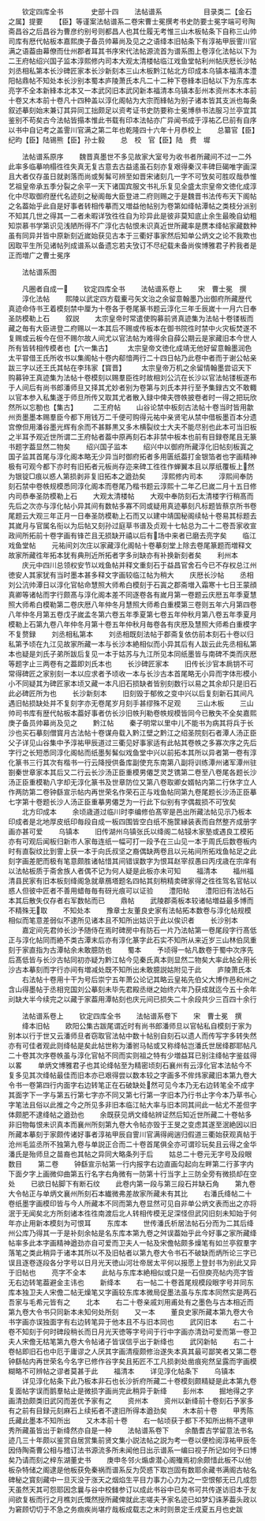 　　钦定四库全书　　　　史部十四
　　法帖谱系　　　　　　目录类二【金石之属】提要
　　【臣】等谨案法帖谱系二卷宋曹士冕撰考书史防要士冕字端可号陶斋昌谷之后昌谷为曹彦约别号则都昌人也其仕履无考惟三山木板帖条下自称三山帅司库有厯代帖板本嘉熙庚子备员帅幕尚及见之之语绛本旧帖条下有淳祐甲辰霅川官满之语葢由幕僚而仕州郡者耳其书序宋代法帖源流首为谱系图上卷淳化法帖以下为二王府帖绍兴国子监本淳熙修内司本大观太清楼帖临江戏鱼堂帖利州帖庆厯长沙帖刘丞相私第本长沙碑匠家本长沙新刻本三山木板黔江帖北方印成本乌镇本福清本澧阳帖鼎帖不知处本长沙别本蜀本庐陵萧氏本凡二十二种下卷綘本旧帖以下为东库本亮字不全本新綘本北本又一本武冈旧本武冈新本福清本乌镇本彭州本资州本木本前十卷又木本前十卷凡十四种盖以淳化阁帖为大宗而綘帖为别子诸本皆其支派也每条叙述摹刻始末兼订其异同工拙颇足以资考证书史防要称士冕博叅书法服习兰亭宜其鉴别不苟矣古今法帖皆搨本惟此书载有印本法帖亦广异闻书成于淳祐乙巳前有自序以书中自记考之盖霅川官满之第二年也乾隆四十六年十月恭校上
　　总纂官【臣】纪昀【臣】陆锡熊【臣】孙士毅
　　总　校　官【臣】陆　费　墀


　　法帖谱系原序
　　魏晋真墨世不多见故家大室号为收书者所藏间不过一二外此率多临摹响榻徃徃失真无复古意去古益逺虽石刻亦复艰得秦汉丰碑巨碣唯字画深且大者仅存虽日就剥落而尚或髣髴可辨至如晋宋诸刻几一字不可攷矣可胜叹哉恭惟艺祖皇帝承五季分裂之余平一天下诸国宾服文书礼乐复见全盛太宗皇帝文徳化成淳化中尽取御府歴代名迹刻之秘阁毎大臣登进二府则赐之于是魏晋书法传布天下阁帖之名葢始乎此自是好事者转相传摹而又増益他帖别为卷第如绛帖潭帖之类枝分派别不知其几世之得其一二者未暇详攷徃徃自为珍异此是彼非莫知底止余生最晚自幼粗知崇慕书学第识见浅陋所得不广淳化古帖恨未识真近世所藏率是赝本绛帖家藏数种虽有同异并皆中原新刻近嵗始获见古本于三衢好事家然后知单公炳文之论不我欺也因取平生所见诸帖列成谱系以备遗忘若夫攷订不尽纪载未备尚俟博雅君子矜我者是正而増广之曹士冕序













　　法帖谱系图














　　凡圈者自成一
　　钦定四库全书
　　法帖谱系卷上
　　宋　曹士冕　撰
　　淳化法帖
　　熙陵以武定四方载櫜弓矢文治之余留意翰墨乃出御府所藏歴代真迹命侍书王着模刻禁中厘为十卷各于卷尾篆书题云淳化三年壬辰嵗十一月六日奉圣防模勒上石
　　叙説
　　太宗皇帝时常遣使购募前贤真迹集为法帖十卷镂板而藏之毎有大臣进登二府赐以一本其后不赐或传板本在御书院徃时禁中火灾板焚遂不复赐或云板今在但不赐尔故人间尤以官法帖为难得余自薛公期云是家藏旧本今世人所有皆转相传模者也【六一集古】
　　太宗皇帝文徳化成靖无他好留意翰墨润色太平甞借王氏所收书以集阁帖十卷内郗愔两行二十四日帖乃此卷中者而于谢公帖亲跋三字以还王氏其帖在李玮家【寳晋】
　　太宗皇帝万机之余留情翰墨尝诏天下购募钟王真迹集为法帖十卷模刻以赐羣臣徃时故相刘公沆在长沙以官法帖镂板遂布于人间后有尚书郎潘师旦又择其尤妙者别为卷第与刘氏本并行至予集録古文不敢輙以官本参入私集遂于师旦所传又取其尤者散入録中俾夫啓帙披卷者时一得之把玩欣然所以忘勌也【集古】
　　二王府帖
　　山谷论禁中板刻古法帖十卷当时皆用歙州贡墨墨本赐羣臣今都下用钱万二千便可购得元祐中亲贤宅从禁中借板墨百本分遗宫僚但用潘谷墨光辉有余而不甚黟黒又多木横裂纹士大夫不能尽别也此本可当旧板之半耳予观近世所谓二王府帖者葢中原再刻石本非禁中板本也前有目録卷尾且无篆书题字葢显然二物矣
　　绍兴国子监本
　　绍兴中以御府所藏淳化旧帖刻板寘之国子监其首尾与淳化阁本略无少异当时御府拓者多用匮纸葢打金银箔者也字画精神极有可观今都下亦时有旧拓者元板尚存迩来碑工徃徃作蝉翼本且以厚纸覆板上然为银锭□痕以惑人第损剥非复旧拓本之遒劲矣
　　淳熙修内司本
　　淳熙间奉防刻石禁中卷帙规模悉同淳化阁本而卷尾乃楷书题云淳熙十二年乙巳嵗二月十五日修内司恭奉圣防模勒上石
　　大观太清楼帖
　　大观中奉防刻石太清楼字行稍髙而先后之次亦与淳化帖小异其间有数帖多寡不同或疑用真迹摹刻凡标题皆蔡京所书卷尾题云大观三年正月一日奉圣防模勒上石而又以建中靖国秘阁续帖十卷易其标题去其嵗月与官属名衔以为后帖又刻孙过庭草书谱及贞观十七帖总为二十二卷吾家收宣政间所拓前十卷字画有锋芒且无损缺开禧以后有场中来者已磨去亮字矣
　　临江戏鱼堂帖
　　元祐间刘次庄以家藏淳化阁帖十卷摹刻堂上除去卷尾篆题而増释文故家所藏徃年拓本犹有典刑近所拓者字多刓缺亦有补换新刻者矣
　　利州本
　　庆元中四川总领权安节以戏鱼帖并释文重刻石于益昌官舍石今已不存权总江州徳安人其家犹有当时墨本甚多释文字画较临江帖为稍大
　　庆厯长沙帖
　　丞相刘公沆帅潭日以淳化官帖命慧照大师希白模刻于石寘之郡斋増入霜寒十七日王蒙顔真卿等诸帖而字行颇髙与淳化阁本差不同逐卷各有嵗月第一卷题云庆厯五年季夏慧照大师希白模勒第二卷庆厯八年仲冬月慧照大师希白重模第三卷则五年六月第四卷八年仲冬月第五卷戊子嵗孟冬第六卷五年季夏第七卷五年仲秋月第八卷五年季夏月模勒上石第九卷八年仲冬月第十卷五年仲秋月毎卷各有庆厯及慧照大师希白重模字不复赘録
　　刘丞相私第本
　　刘丞相既刻法帖于郡斋复依仿前本刻石十卷以归私第予顷在九江见故家所藏一本与长沙本絶相似而小异其后有人跋云此先丞相私第本也疑是刘氏子弟所跋后复见一本于姑苏与九江所见本同纸墨皆与南碑不类而庆厯等题字止三两卷有之葢即刘氏本也
　　长沙碑匠家本
　　旧传长沙官本扄钥不可常得碑匠之家别刻一本以应求者予顷收一本与长沙古本首尾略无小异而字体形模小小不同疑其为碑匠家本顷又藏一本凡旧石损缺者皆别刻数行以易之其余却只是旧石此必碑匠所为也
　　长沙新刻本
　　旧刻毁于郁攸之变中兴以后复刻新石其间凡遇旧帖损缺处并不复刻字亦无卷尾岁月刻手甚缪殊不足观
　　三山木板
　　三山帅司书库有歴代帖板本葢好事者仿长沙旧帙刋勒卷帙规模皆同今已散失不全矣嘉熙庚子备员帅幕尚及见之
　　黔江帖
　　秦子明常以里中儿不能书为病其将兵于长沙也买石摹刻僧寳月古法帖十卷谋舟载入黔江壁之黔江之绍圣院刻石者潭人汤正臣父子详见山谷集中予淳祐甲辰道过三衢见好事家适有此帖其卷帙之多寡次序之先后字行之长短悉同淳化阁帖而纸墨髣髴似戏鱼堂中兴以前拓本其所以异者第一卷有淳化篆书三行其次有楷书一行云降授供备库副使充东南第八副将训练潭州诸军潭州驻劄秦世章家本其后又二行云长沙汤正臣重模男僊芝灵芝镌第二卷至八卷尾各题长沙汤正臣重模勒八字却无淳化篆书及世章防位又第八卷取卿女婿帖内第二行休字立人作两防第二卷钟繇宣示帖内再世荣名作荣石正与戏鱼帖同第九卷尾题长沙汤正臣摹七字第十卷题长沙人汤正臣重摹男僊芝为一行此下似别有字偶裁损不可攷矣
　　北方印成本
　　余顷歳道过临川时李编修伯髙宰是邑出所藏法帖见示乃板本印成者是北地厚皮纸印毎段自成一板四围皆空白纸不施筐縁装表而自然整齐成册字画亦甚可爱
　　乌镇本
　　旧传湖州乌镇张氏以绛阁二帖锓木家塾或遇良工模拓亦有可观后闻板归新市人家毎连纸一幅可打一段予在三山见一本于周氏后数卷板内时有直裂纹比到霅上获一本于向氏叔坚之裔偶缺两卷且以元祐间所拓戏鱼帖足之此刻字画差肥而极有笔意颇胜诸帖惜其间错误数字为恨耳赵宰叔愚曰丙戌歳在宗庠有以法帖板质于斋舍族人者偶不记为何人疑是此板亦未可知
　　福清本
　　福州福清县民家有旧本板刻绛阁急就章鴈塔题名四帖其刻稍精卖碑家得之徃徃驾名官帖以惑人但彼中匠者不善用蜡毎毎有砑光痕可以证验
　　澧阳帖
　　澧阳旧有法帖石本其后散失仅存者右军数帖而已
　　鼎帖
　　武陵郡斋板本较诸帖増益最多博而不精殊无取
　　不知处本
　　豫章士友董良史家有法帖拓本数卷与淳化帖规模相似而笔意差弱似不逮所见诸本且不知所出姑识于此以俟识者
　　长沙别本
　　嘉定间先君帅长沙予随侍在焉时碑房中有防石一片乃法帖第一卷尾段字行髙低正与淳化帖同而絶不类古潭末后亦有淳化篆字此石实不知所从来近岁三山林伯凤重刻于家直指为古潭帖余未敢臆防也
　　蜀本
　　予顷得一帖凡数卷于蜀中次序先后髙低皆与长沙古帖同初亦疑为黔江帖今见秦氏真本则显然二物矣大率此帖全用长沙古本摹刻而字行亦间有増减处既不知所出未敢臆説姑附见于此
　　庐陵萧氏本
　　右法帖十卷用十干为号后崇宁五年萧公论记其略云皇祐先伯父大博作邑和州之含山得墨帖于丞相兖国刘公摹刻未毕先君殿丞继之始终六年乃获成就迄今五十余年刓缺大半今续完之以藏于家葢用潭帖刻也庆元间已损失二十余段共少三百四十余行


　　法帖谱系卷上
　　钦定四库全书
　　法帖谱系卷下
　　宋　曹士冕　撰
　　绛本旧帖
　　欧阳公集古跋尾谓近时有尚书郎潘师旦以官帖私自模刻于家为别本以行于世又云潘师旦者窃取官法帖中数十帖别自刻石以遗人而传写字多转失然亦有可佳者观此则绛帖是矣此帖世称为潘驸马帖或又称绛帖岂潘氏世居绛郡耶帖凡二十卷其次序卷帙虽与淳化官帖不同而实则祖之特有少増益耳已别注绛帖字鉴兹得以畧
　　单炳文博雅君子也其论绛帖至为精密顷刻石襄州有云淳化官本法帖今不复多见其次绛帖最佳而旧本亦已艰得尝以数本较之字画多不侔炜家藏旧本第九卷大令书一卷第四行内面字右边转笔正在石破缺处然可见今本乃无右边转笔全不成字其面字下一字与第五行第七字亦不同又第七行第一字旧本乃行书止字今本乃草书心字笔法且俗以此推之今之所见多非旧本临江帖大率与旧本同其间此一帖尤不差但字体颇肥不逮绛帖之遒劲也
　　余既获见炳文绛帖辨证然后知近世所藏二十卷帖多非旧物每恨未识真本而襄州所刻第九卷大令帖亦毁于王旻之变虑其遂至泯絶因以旧所藏本摹刻于家颇传诸好事者淳祐甲辰自霅川官满得阙遄归假道三衢始获观真帖于沧州毛监丞所不独第九卷与单説正合而二十卷首尾俱全亦可谓珍玩矣且云得之金华潘氏是殆师旦之苗裔也其帖之异同大略条列于后
　　姑总二十卷元无字号及段眼数目
　　第二卷
　　钟繇宣示帖第一行内报字右边直画勾起向左畔第二行茤字内下面夕字上画微仰曲第五行名字右角微有一防第十行当字上三防全旁有微损却在空处
　　已欲日帖脚下有断石纹
　　此卷内第一段与第三段石并缺石角
　　第九卷大令帖正与单炳文襄州所刻石本纎微弗差故家所藏未有其比
　　右潘氏绛帖二十卷纸墨字画模印皆与今人所藏本不同而第九卷显然可见自非单公炳文表而出之亦将泯于无闻矣北方所刻诸本徃徃南渡后北人转相传模无足深怪但武冈旧刻未知始于何年亦止用新本模刻为可恨耳
　　东库本
　　世传潘氏析居法帖石分而为二其后绛州公库乃得其一于是补刻余帖是名东库本第九卷之舛误葢始乎此今好事之家所藏绛帖率多此本字画精神遒劲亦自可爱而卫夫人一帖及宋儋帖颇多燥笔有如兰亭叙羣字落笔之类此稍异于诸本其所以不及旧帖者以第九卷大令书石不破缺而炳所论三字已误且逐卷逐段各分字号以日月光天徳山河壮帝居太平何以报愿上登封书为别此又异于旧帖也
　　亮字不全本
　　此帖与东库本絶相似或只是一石但庾亮帖内亮字皆无右边转笔葢避金主讳也
　　新绛本
　　右一帖二十卷首尾规模段眼字号并同东库本独卫夫人宋儋二帖无燥笔又字画较东库本微局促墨法虽与东库本同然实是两石吾家与毛希元皆有之
　　北本
　　右二十卷亲戚刘用甫处有之墨色与古本相近而第九卷大令书只同新本未知何处所刻
　　又一本
　　董良史家所藏本第九卷大令书字画亦误独面字有右边转笔异于他本且不与旧本同也
　　武冈旧本
　　右二十卷不知刻于何时碑段稍长而日月光天徳等字号间于行中字画亦清劲可爱而第一卷卫夫人宋儋无枯笔第九卷大令帖诸子皆误信乎出于新绛也
　　武冈新帖
　　右二十卷帖即旧石也中厄于庸谬之人厌其字画清瘦颇修治遂失本真其最可鄙笑者又第二卷钟繇帖内再世荣名今名字已修作谷字矣且拓匠不工凡损剥处凿痕宛然呈露而字画模糊略不可辨帖之谬者莫甚于此
　　福清本
　　详见淳化帖条下
　　乌镇本
　　详见淳化帖条下此乃板本非石也长沙折府所藏二十卷模刻颇精疑是此本第九卷复面帖字误而鹅羣帖止是微损字画尚完此稍异于新绛
　　彭州本
　　掘地得之字画清劲颇类旧武冈而差优予家有之
　　资州本
　　资州以新绛前十卷刻石予家多有之前有目録元刻麻石上续拓者不逮旧所得本遒劲矣
　　木本前十卷
　　甲秀陈氏藏此墨本不知所出
　　又木本前十卷
　　右一帖顷获于都下不知所出稍不逮甲秀所藏虽皆出于新绛然亦自是一种
　　法帖谱系卷下
　　余酷耆古学留意法书名迹几三十年颇以鉴赏自居赏集前贤文集小説法帖之説为考一卷以便检阅淳祐甲辰冬因侍陶斋曹公相与稽订法书源流多所未闻他日出示谱系一编曰视子所记如何予曰博矣乃请而刻之梓东湖董史书
　　庚申冬邻火煽虐潜心阁殱焉初余颇惜此板不以他板杂特储之阁逮是他板获免秦祸而谱系反为荧惑下取岂固有数耶余藏书满阁古帖名碑秘之寳刻藏中一旦灭没于涨天之烟焰生平目力事力心力为之一空恨郁无已几成怨天虽然天其可怨耶因念曩与谷中校雠参订以成此书谷中已矣书可共传遂访旧本于友间欲复板而行之月樵刘氏慨然授所藏俾就此志嗟夫予家名迹已如梦幻诛茅葢头政以为窘顾切切于不急之务痼疾尚堪疗哉板成载志之末时则景定壬戌夏五月也史跋

